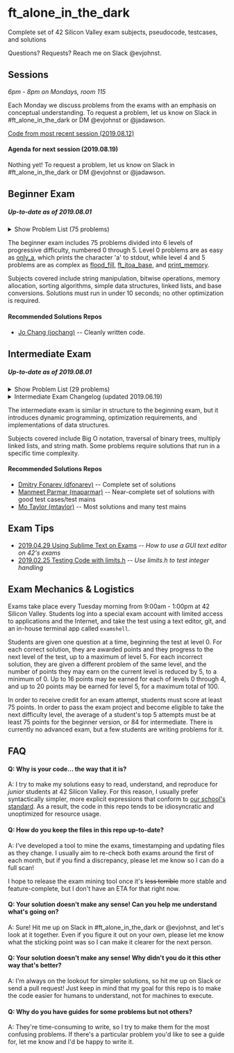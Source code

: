 # ft_alone_in_the_dark
Complete set of 42 Silicon Valley exam subjects, pseudocode, testcases, and solutions

Questions? Requests? Reach me on Slack @evjohnst.

## Sessions
*6pm - 8pm on Mondays, room 115*

Each Monday we discuss problems from the exams with an emphasis on conceptual understanding. To request a problem, let us know on Slack in #ft_alone_in_the_dark or DM @evjohnst or @jadawson.

[Code from most recent session (2019.08.12)](Session_Code/2019.08.12)

#### Agenda for next session (2019.08.19)

Nothing yet! To request a problem, let us know on Slack in #ft_alone_in_the_dark or DM @evjohnst or @jadawson.

## Beginner Exam

##### _Up-to-date as of 2019.08.01_

<details>
	<summary>Show Problem List (75 problems)</summary>

| Problem | Subject | Code | Trace | Guide | Solution Status |
| --- | :-: | :-: | :-: | :-: | :-: |
| [0-aff_a](Beginner_Exam/level_0/0-aff_a) | [:scroll:](Beginner_Exam/level_0/0-aff_a/aff_a.subject.en.txt) | [:pencil:](Beginner_Exam/level_0/0-aff_a/aff_a.c) | [:mag_right:](Beginner_Exam/level_0/0-aff_a/aff_a.trace) | :no_entry_sign: | :white_check_mark: Passing as of 2019.08.03 |
| [0-aff_first_param](Beginner_Exam/level_0/0-aff_first_param) | [:scroll:](Beginner_Exam/level_0/0-aff_first_param/aff_first_param.subject.en.txt) | [:pencil:](Beginner_Exam/level_0/0-aff_first_param/aff_first_param.c) | [:mag_right:](Beginner_Exam/level_0/0-aff_first_param/aff_first_param.trace) | :no_entry_sign: | :white_check_mark: Passing as of 2019.08.04 |
| [0-aff_last_param](Beginner_Exam/level_0/0-aff_last_param) | [:scroll:](Beginner_Exam/level_0/0-aff_last_param/aff_last_param.subject.en.txt) | [:pencil:](Beginner_Exam/level_0/0-aff_last_param/aff_last_param.c) | [:mag_right:](Beginner_Exam/level_0/0-aff_last_param/aff_last_param.trace) | :no_entry_sign: | :white_check_mark: Passing as of 2019.08.04 |
| [0-aff_z](Beginner_Exam/level_0/0-aff_z) | [:scroll:](Beginner_Exam/level_0/0-aff_z/aff_z.subject.en.txt) | [:pencil:](Beginner_Exam/level_0/0-aff_z/aff_z.c) | [:mag_right:](Beginner_Exam/level_0/0-aff_z/aff_z.trace) | :no_entry_sign: | :white_check_mark: Passing as of 2019.08.04 |
| [0-ft_countdown](Beginner_Exam/level_0/0-ft_countdown) | [:scroll:](Beginner_Exam/level_0/0-ft_countdown/ft_countdown.subject.en.txt) | [:pencil:](Beginner_Exam/level_0/0-ft_countdown/ft_countdown.c) | [:mag_right:](Beginner_Exam/level_0/0-ft_countdown/ft_countdown.trace) | :no_entry_sign: | :white_check_mark: Passing as of 2019.08.03 |
| [0-ft_print_numbers](Beginner_Exam/level_0/0-ft_print_numbers) | [:scroll:](Beginner_Exam/level_0/0-ft_print_numbers/ft_print_numbers.subject.en.txt) | [:pencil:](Beginner_Exam/level_0/0-ft_print_numbers/ft_print_numbers.c) | [:mag_right:](Beginner_Exam/level_0/0-ft_print_numbers/ft_print_numbers.trace) | :no_entry_sign: | :white_check_mark: Passing as of 2019.08.04 |
| [0-hello](Beginner_Exam/level_0/0-hello) | [:scroll:](Beginner_Exam/level_0/0-hello/hello.subject.en.txt) | [:pencil:](Beginner_Exam/level_0/0-hello/hello.c) | [:mag_right:](Beginner_Exam/level_0/0-hello/hello.trace) | :no_entry_sign: | :white_check_mark: Passing as of 2019.08.04 |
| [0-maff_alpha](Beginner_Exam/level_0/0-maff_alpha) | [:scroll:](Beginner_Exam/level_0/0-maff_alpha/maff_alpha.subject.en.txt) | [:pencil:](Beginner_Exam/level_0/0-maff_alpha/maff_alpha.c) | [:mag_right:](Beginner_Exam/level_0/0-maff_alpha/maff_alpha.trace) | :no_entry_sign: | :white_check_mark: Passing as of 2019.08.03 |
| [0-maff_revalpha](Beginner_Exam/level_0/0-maff_revalpha) | [:scroll:](Beginner_Exam/level_0/0-maff_revalpha/maff_revalpha.subject.en.txt) | [:pencil:](Beginner_Exam/level_0/0-maff_revalpha/maff_revalpha.c) | [:mag_right:](Beginner_Exam/level_0/0-maff_revalpha/maff_revalpha.trace) | :no_entry_sign: | :white_check_mark: Passing as of 2019.08.03 |
| [0-only_a](Beginner_Exam/level_0/0-only_a) | [:scroll:](Beginner_Exam/level_0/0-only_a/only_a.subject.en.txt) | [:pencil:](Beginner_Exam/level_0/0-only_a/only_a.c) | [:mag_right:](Beginner_Exam/level_0/0-only_a/only_a.trace) | :no_entry_sign: | :white_check_mark: Passing as of 2019.08.04 |
| [0-only_z](Beginner_Exam/level_0/0-only_z) | [:scroll:](Beginner_Exam/level_0/0-only_z/only_z.subject.en.txt) | [:pencil:](Beginner_Exam/level_0/0-only_z/only_z.c) | [:mag_right:](Beginner_Exam/level_0/0-only_z/only_z.trace) | :no_entry_sign: | :white_check_mark: Passing as of 2019.08.04 |
| [1-first_word](Beginner_Exam/level_1/1-first_word) | [:scroll:](Beginner_Exam/level_1/1-first_word/first_word.subject.en.txt) | [:pencil:](Beginner_Exam/level_1/1-first_word/first_word.c) | [:mag_right:](Beginner_Exam/level_1/1-first_word/first_word.trace) | :no_entry_sign: | :white_check_mark: Passing as of 2019.08.04 |
| [1-fizzbuzz](Beginner_Exam/level_1/1-fizzbuzz) | [:scroll:](Beginner_Exam/level_1/1-fizzbuzz/fizzbuzz.subject.en.txt) | [:pencil:](Beginner_Exam/level_1/1-fizzbuzz/fizzbuzz.c) | [:mag_right:](Beginner_Exam/level_1/1-fizzbuzz/fizzbuzz.trace) | :no_entry_sign: | :white_check_mark: Passing as of 2019.08.04 |
| [1-ft_putstr](Beginner_Exam/level_1/1-ft_putstr) | [:scroll:](Beginner_Exam/level_1/1-ft_putstr/ft_putstr.subject.en.txt) | [:pencil:](Beginner_Exam/level_1/1-ft_putstr/ft_putstr.c) | [:mag_right:](Beginner_Exam/level_1/1-ft_putstr/ft_putstr.trace) | :no_entry_sign: | :white_check_mark: Passing as of 2019.08.04 |
| [1-ft_strcpy](Beginner_Exam/level_1/1-ft_strcpy) | [:scroll:](Beginner_Exam/level_1/1-ft_strcpy/ft_strcpy.subject.en.txt) | [:pencil:](Beginner_Exam/level_1/1-ft_strcpy/ft_strcpy.c) | [:mag_right:](Beginner_Exam/level_1/1-ft_strcpy/ft_strcpy.trace) | :no_entry_sign: | :white_check_mark: Passing as of 2019.08.04 |
| [1-ft_strlen](Beginner_Exam/level_1/1-ft_strlen) | [:scroll:](Beginner_Exam/level_1/1-ft_strlen/ft_strlen.subject.en.txt) | [:pencil:](Beginner_Exam/level_1/1-ft_strlen/ft_strlen.c) | [:mag_right:](Beginner_Exam/level_1/1-ft_strlen/ft_strlen.trace) | :no_entry_sign: | :white_check_mark: Passing as of 2019.08.03 |
| [1-ft_swap](Beginner_Exam/level_1/1-ft_swap) | [:scroll:](Beginner_Exam/level_1/1-ft_swap/ft_swap.subject.en.txt) | [:pencil:](Beginner_Exam/level_1/1-ft_swap/ft_swap.c) | [:mag_right:](Beginner_Exam/level_1/1-ft_swap/ft_swap.trace) | :no_entry_sign: | :white_check_mark: Passing as of 2019.08.04 |
| [1-repeat_alpha](Beginner_Exam/level_1/1-repeat_alpha) | [:scroll:](Beginner_Exam/level_1/1-repeat_alpha/repeat_alpha.subject.en.txt) | [:pencil:](Beginner_Exam/level_1/1-repeat_alpha/repeat_alpha.c) | [:mag_right:](Beginner_Exam/level_1/1-repeat_alpha/repeat_alpha.trace) | :no_entry_sign: | :white_check_mark: Passing as of 2019.08.03 |
| [1-rev_print](Beginner_Exam/level_1/1-rev_print) | [:scroll:](Beginner_Exam/level_1/1-rev_print/rev_print.subject.en.txt) | [:pencil:](Beginner_Exam/level_1/1-rev_print/rev_print.c) | [:mag_right:](Beginner_Exam/level_1/1-rev_print/rev_print.trace) | :no_entry_sign: | :white_check_mark: Passing as of 2019.08.04 |
| [1-rot_13](Beginner_Exam/level_1/1-rot_13) | [:scroll:](Beginner_Exam/level_1/1-rot_13/rot_13.subject.en.txt) | [:pencil:](Beginner_Exam/level_1/1-rot_13/rot_13.c) | [:mag_right:](Beginner_Exam/level_1/1-rot_13/rot_13.trace) | :no_entry_sign: | :white_check_mark: Passing as of 2019.08.03 |
| [1-rotone](Beginner_Exam/level_1/1-rotone) | [:scroll:](Beginner_Exam/level_1/1-rotone/rotone.subject.en.txt) | [:pencil:](Beginner_Exam/level_1/1-rotone/rotone.c) | [:mag_right:](Beginner_Exam/level_1/1-rotone/rotone.trace) | :no_entry_sign: | :white_check_mark: Passing as of 2019.08.03 |
| [1-search_and_replace](Beginner_Exam/level_1/1-search_and_replace) | [:scroll:](Beginner_Exam/level_1/1-search_and_replace/search_and_replace.subject.en.txt) | [:pencil:](Beginner_Exam/level_1/1-search_and_replace/search_and_replace.c) | [:mag_right:](Beginner_Exam/level_1/1-search_and_replace/search_and_replace.trace) | :no_entry_sign: | :white_check_mark: Passing as of 2019.08.04 |
| [1-ulstr](Beginner_Exam/level_1/1-ulstr) | [:scroll:](Beginner_Exam/level_1/1-ulstr/ulstr.subject.en.txt) | [:pencil:](Beginner_Exam/level_1/1-ulstr/ulstr.c) | [:mag_right:](Beginner_Exam/level_1/1-ulstr/ulstr.trace) | :no_entry_sign: | :white_check_mark: Passing as of 2019.08.04 |
| [2-alpha_mirror](Beginner_Exam/level_2/2-alpha_mirror) | [:scroll:](Beginner_Exam/level_2/2-alpha_mirror/alpha_mirror.subject.en.txt) | [:pencil:](Beginner_Exam/level_2/2-alpha_mirror/alpha_mirror.c) | [:mag_right:](Beginner_Exam/level_2/2-alpha_mirror/alpha_mirror.trace) | :no_entry_sign: | :white_check_mark: Passing as of 2019.08.03 |
| [2-camel_to_snake](Beginner_Exam/level_2/2-camel_to_snake) | [:scroll:](Beginner_Exam/level_2/2-camel_to_snake/camel_to_snake.subject.en.txt) | [:pencil:](Beginner_Exam/level_2/2-camel_to_snake/camel_to_snake.c) | [:mag_right:](Beginner_Exam/level_2/2-camel_to_snake/camel_to_snake.trace) | :no_entry_sign: | :white_check_mark: Passing as of 2019.08.03 |
| [2-do_op](Beginner_Exam/level_2/2-do_op) | [:scroll:](Beginner_Exam/level_2/2-do_op/do_op.subject.en.txt) | [:pencil:](Beginner_Exam/level_2/2-do_op/do_op.c) | [:mag_right:](Beginner_Exam/level_2/2-do_op/do_op.trace) | [:green_book:](Beginner_Exam/level_2/2-do_op/README.md) | :white_check_mark: Passing as of 2019.08.04 |
| [2-ft_atoi](Beginner_Exam/level_2/2-ft_atoi) | [:scroll:](Beginner_Exam/level_2/2-ft_atoi/ft_atoi.subject.en.txt) | [:pencil:](Beginner_Exam/level_2/2-ft_atoi/ft_atoi.c) | [:mag_right:](Beginner_Exam/level_2/2-ft_atoi/ft_atoi.trace) | :no_entry_sign: | :white_check_mark: Passing as of 2019.08.04 |
| [2-ft_strcmp](Beginner_Exam/level_2/2-ft_strcmp) | [:scroll:](Beginner_Exam/level_2/2-ft_strcmp/ft_strcmp.subject.en.txt) | [:pencil:](Beginner_Exam/level_2/2-ft_strcmp/ft_strcmp.c) | [:mag_right:](Beginner_Exam/level_2/2-ft_strcmp/ft_strcmp.trace) | :no_entry_sign: | :white_check_mark: Passing as of 2019.08.04 |
| [2-ft_strcspn](Beginner_Exam/level_2/2-ft_strcspn) | [:scroll:](Beginner_Exam/level_2/2-ft_strcspn/ft_strcspn.subject.en.txt) | [:pencil:](Beginner_Exam/level_2/2-ft_strcspn/ft_strcspn.c) | [:mag_right:](Beginner_Exam/level_2/2-ft_strcspn/ft_strcspn.trace) | :no_entry_sign: | :white_check_mark: Passing as of 2019.08.03 |
| [2-ft_strdup](Beginner_Exam/level_2/2-ft_strdup) | [:scroll:](Beginner_Exam/level_2/2-ft_strdup/ft_strdup.subject.en.txt) | [:pencil:](Beginner_Exam/level_2/2-ft_strdup/ft_strdup.c) | [:mag_right:](Beginner_Exam/level_2/2-ft_strdup/ft_strdup.trace) | :no_entry_sign: | :white_check_mark: Passing as of 2019.08.04 |
| [2-ft_strpbrk](Beginner_Exam/level_2/2-ft_strpbrk) | [:scroll:](Beginner_Exam/level_2/2-ft_strpbrk/ft_strpbrk.subject.en.txt) | [:pencil:](Beginner_Exam/level_2/2-ft_strpbrk/ft_strpbrk.c) | [:mag_right:](Beginner_Exam/level_2/2-ft_strpbrk/ft_strpbrk.trace) | :no_entry_sign: | :white_check_mark: Passing as of 2019.08.03 |
| [2-ft_strrev](Beginner_Exam/level_2/2-ft_strrev) | [:scroll:](Beginner_Exam/level_2/2-ft_strrev/ft_strrev.subject.en.txt) | [:pencil:](Beginner_Exam/level_2/2-ft_strrev/ft_strrev.c) | [:mag_right:](Beginner_Exam/level_2/2-ft_strrev/ft_strrev.trace) | :no_entry_sign: | :white_check_mark: Passing as of 2019.08.02 |
| [2-ft_strspn](Beginner_Exam/level_2/2-ft_strspn) | [:scroll:](Beginner_Exam/level_2/2-ft_strspn/ft_strspn.subject.en.txt) | [:pencil:](Beginner_Exam/level_2/2-ft_strspn/ft_strspn.c) | [:mag_right:](Beginner_Exam/level_2/2-ft_strspn/ft_strspn.trace) | :no_entry_sign: | :white_check_mark: Passing as of 2019.08.01 |
| [2-inter](Beginner_Exam/level_2/2-inter) | [:scroll:](Beginner_Exam/level_2/2-inter/inter.subject.en.txt) | [:pencil:](Beginner_Exam/level_2/2-inter/inter.c) | [:mag_right:](Beginner_Exam/level_2/2-inter/inter.trace) | :no_entry_sign: | :white_check_mark: Passing as of 2019.08.03 |
| [2-is_power_of_2](Beginner_Exam/level_2/2-is_power_of_2) | [:scroll:](Beginner_Exam/level_2/2-is_power_of_2/is_power_of_2.subject.en.txt) | [:pencil:](Beginner_Exam/level_2/2-is_power_of_2/is_power_of_2.c) | [:mag_right:](Beginner_Exam/level_2/2-is_power_of_2/is_power_of_2.trace) | :no_entry_sign: | :white_check_mark: Passing as of 2019.08.03 |
| [2-last_word](Beginner_Exam/level_2/2-last_word) | [:scroll:](Beginner_Exam/level_2/2-last_word/last_word.subject.en.txt) | [:pencil:](Beginner_Exam/level_2/2-last_word/last_word.c) | [:mag_right:](Beginner_Exam/level_2/2-last_word/last_word.trace) | :no_entry_sign: | :white_check_mark: Passing as of 2019.08.03 |
| [2-max](Beginner_Exam/level_2/2-max) | [:scroll:](Beginner_Exam/level_2/2-max/max.subject.en.txt) | [:pencil:](Beginner_Exam/level_2/2-max/max.c) | [:mag_right:](Beginner_Exam/level_2/2-max/max.trace) | :no_entry_sign: | :white_check_mark: Passing as of 2019.08.03 |
| [2-print_bits](Beginner_Exam/level_2/2-print_bits) | [:scroll:](Beginner_Exam/level_2/2-print_bits/print_bits.subject.en.txt) | [:pencil:](Beginner_Exam/level_2/2-print_bits/print_bits.c) | [:mag_right:](Beginner_Exam/level_2/2-print_bits/print_bits.trace) | :no_entry_sign: | :white_check_mark: Passing as of 2019.08.03 |
| [2-reverse_bits](Beginner_Exam/level_2/2-reverse_bits) | [:scroll:](Beginner_Exam/level_2/2-reverse_bits/reverse_bits.subject.en.txt) | [:pencil:](Beginner_Exam/level_2/2-reverse_bits/reverse_bits.c) | [:mag_right:](Beginner_Exam/level_2/2-reverse_bits/reverse_bits.trace) | :no_entry_sign: | :white_check_mark: Passing as of 2019.08.03 |
| [2-snake_to_camel](Beginner_Exam/level_2/2-snake_to_camel) | [:scroll:](Beginner_Exam/level_2/2-snake_to_camel/snake_to_camel.subject.en.txt) | [:pencil:](Beginner_Exam/level_2/2-snake_to_camel/snake_to_camel.c) | [:mag_right:](Beginner_Exam/level_2/2-snake_to_camel/snake_to_camel.trace) | :no_entry_sign: | :white_check_mark: Passing as of 2019.08.04 |
| [2-swap_bits](Beginner_Exam/level_2/2-swap_bits) | [:scroll:](Beginner_Exam/level_2/2-swap_bits/swap_bits.subject.en.txt) | [:pencil:](Beginner_Exam/level_2/2-swap_bits/swap_bits.c) | [:mag_right:](Beginner_Exam/level_2/2-swap_bits/swap_bits.trace) | :no_entry_sign: | :white_check_mark: Passing as of 2019.08.04 |
| [2-union](Beginner_Exam/level_2/2-union) | [:scroll:](Beginner_Exam/level_2/2-union/union.subject.en.txt) | [:pencil:](Beginner_Exam/level_2/2-union/union.c) | [:mag_right:](Beginner_Exam/level_2/2-union/union.trace) | :no_entry_sign: | :white_check_mark: Passing as of 2019.08.04 |
| [2-wdmatch](Beginner_Exam/level_2/2-wdmatch) | [:scroll:](Beginner_Exam/level_2/2-wdmatch/wdmatch.subject.en.txt) | [:pencil:](Beginner_Exam/level_2/2-wdmatch/wdmatch.c) | [:mag_right:](Beginner_Exam/level_2/2-wdmatch/wdmatch.trace) | :no_entry_sign: | :white_check_mark: Passing as of 2019.08.04 |
| [3-add_prime_sum](Beginner_Exam/level_3/3-add_prime_sum) | [:scroll:](Beginner_Exam/level_3/3-add_prime_sum/add_prime_sum.subject.en.txt) | [:pencil:](Beginner_Exam/level_3/3-add_prime_sum/add_prime_sum.c) | [:mag_right:](Beginner_Exam/level_3/3-add_prime_sum/add_prime_sum.trace) | :no_entry_sign: | :white_check_mark: Passing as of 2019.08.04 |
| [3-epur_str](Beginner_Exam/level_3/3-epur_str) | [:scroll:](Beginner_Exam/level_3/3-epur_str/epur_str.subject.en.txt) | [:pencil:](Beginner_Exam/level_3/3-epur_str/epur_str.c) | [:mag_right:](Beginner_Exam/level_3/3-epur_str/epur_str.trace) | :no_entry_sign: | :white_check_mark: Passing as of 2019.08.04 |
| [3-expand_str](Beginner_Exam/level_3/3-expand_str) | [:scroll:](Beginner_Exam/level_3/3-expand_str/expand_str.subject.en.txt) | [:pencil:](Beginner_Exam/level_3/3-expand_str/expand_str.c) | [:mag_right:](Beginner_Exam/level_3/3-expand_str/expand_str.trace) | :no_entry_sign: | :white_check_mark: Passing as of 2019.08.01 |
| [3-ft_atoi_base](Beginner_Exam/level_3/3-ft_atoi_base) | [:scroll:](Beginner_Exam/level_3/3-ft_atoi_base/ft_atoi_base.subject.en.txt) | [:pencil:](Beginner_Exam/level_3/3-ft_atoi_base/ft_atoi_base.c) | [:mag_right:](Beginner_Exam/level_3/3-ft_atoi_base/ft_atoi_base.trace) | :no_entry_sign: | :white_check_mark: Passing as of 2019.08.04 |
| [3-ft_list_size](Beginner_Exam/level_3/3-ft_list_size) | [:scroll:](Beginner_Exam/level_3/3-ft_list_size/ft_list_size.subject.en.txt) | [:pencil:](Beginner_Exam/level_3/3-ft_list_size/ft_list_size.c) | [:mag_right:](Beginner_Exam/level_3/3-ft_list_size/ft_list_size.trace) | :no_entry_sign: | :white_check_mark: Passing as of 2019.08.04 |
| [3-ft_range](Beginner_Exam/level_3/3-ft_range) | [:scroll:](Beginner_Exam/level_3/3-ft_range/ft_range.subject.en.txt) | [:pencil:](Beginner_Exam/level_3/3-ft_range/ft_range.c) | [:mag_right:](Beginner_Exam/level_3/3-ft_range/ft_range.trace) | :no_entry_sign: | :white_check_mark: Passing as of 2019.08.03 |
| [3-ft_rrange](Beginner_Exam/level_3/3-ft_rrange) | [:scroll:](Beginner_Exam/level_3/3-ft_rrange/ft_rrange.subject.en.txt) | [:pencil:](Beginner_Exam/level_3/3-ft_rrange/ft_rrange.c) | [:mag_right:](Beginner_Exam/level_3/3-ft_rrange/ft_rrange.trace) | :no_entry_sign: | :white_check_mark: Passing as of 2019.08.04 |
| [3-hidenp](Beginner_Exam/level_3/3-hidenp) | [:scroll:](Beginner_Exam/level_3/3-hidenp/hidenp.subject.en.txt) | [:pencil:](Beginner_Exam/level_3/3-hidenp/hidenp.c) | [:mag_right:](Beginner_Exam/level_3/3-hidenp/hidenp.trace) | :no_entry_sign: | :white_check_mark: Passing as of 2019.08.04 |
| [3-lcm](Beginner_Exam/level_3/3-lcm) | [:scroll:](Beginner_Exam/level_3/3-lcm/lcm.subject.en.txt) | [:pencil:](Beginner_Exam/level_3/3-lcm/lcm.c) | [:mag_right:](Beginner_Exam/level_3/3-lcm/lcm.trace) | :no_entry_sign: | :white_check_mark: Passing as of 2019.08.04 |
| [3-paramsum](Beginner_Exam/level_3/3-paramsum) | [:scroll:](Beginner_Exam/level_3/3-paramsum/paramsum.subject.en.txt) | [:pencil:](Beginner_Exam/level_3/3-paramsum/paramsum.c) | [:mag_right:](Beginner_Exam/level_3/3-paramsum/paramsum.trace) | :no_entry_sign: | :white_check_mark: Passing as of 2019.08.02 |
| [3-pgcd](Beginner_Exam/level_3/3-pgcd) | [:scroll:](Beginner_Exam/level_3/3-pgcd/pgcd.subject.en.txt) | [:pencil:](Beginner_Exam/level_3/3-pgcd/pgcd.c) | [:mag_right:](Beginner_Exam/level_3/3-pgcd/pgcd.trace) | [:green_book:](Beginner_Exam/level_3/3-pgcd/README.md) | :white_check_mark: Passing as of 2019.08.04 |
| [3-print_hex](Beginner_Exam/level_3/3-print_hex) | [:scroll:](Beginner_Exam/level_3/3-print_hex/print_hex.subject.en.txt) | [:pencil:](Beginner_Exam/level_3/3-print_hex/print_hex.c) | [:mag_right:](Beginner_Exam/level_3/3-print_hex/print_hex.trace) | :no_entry_sign: | :white_check_mark: Passing as of 2019.08.04 |
| [3-rstr_capitalizer](Beginner_Exam/level_3/3-rstr_capitalizer) | [:scroll:](Beginner_Exam/level_3/3-rstr_capitalizer/rstr_capitalizer.subject.en.txt) | [:pencil:](Beginner_Exam/level_3/3-rstr_capitalizer/rstr_capitalizer.c) | [:mag_right:](Beginner_Exam/level_3/3-rstr_capitalizer/rstr_capitalizer.trace) | :no_entry_sign: | :white_check_mark: Passing as of 2019.08.04 |
| [3-str_capitalizer](Beginner_Exam/level_3/3-str_capitalizer) | [:scroll:](Beginner_Exam/level_3/3-str_capitalizer/str_capitalizer.subject.en.txt) | [:pencil:](Beginner_Exam/level_3/3-str_capitalizer/str_capitalizer.c) | [:mag_right:](Beginner_Exam/level_3/3-str_capitalizer/str_capitalizer.trace) | :no_entry_sign: | :white_check_mark: Passing as of 2019.08.01 |
| [3-tab_mult](Beginner_Exam/level_3/3-tab_mult) | [:scroll:](Beginner_Exam/level_3/3-tab_mult/tab_mult.subject.en.txt) | [:pencil:](Beginner_Exam/level_3/3-tab_mult/tab_mult.c) | [:mag_right:](Beginner_Exam/level_3/3-tab_mult/tab_mult.trace) | :no_entry_sign: | :white_check_mark: Passing as of 2019.08.03 |
| [4-flood_fill](Beginner_Exam/level_4/4-flood_fill) | [:scroll:](Beginner_Exam/level_4/4-flood_fill/flood_fill.subject.en.txt) | [:pencil:](Beginner_Exam/level_4/4-flood_fill/flood_fill.c) | [:mag_right:](Beginner_Exam/level_4/4-flood_fill/flood_fill.trace) | [:green_book:](Beginner_Exam/level_4/4-flood_fill/README.md) | :white_check_mark: Passing as of 2019.08.04 |
| [4-fprime](Beginner_Exam/level_4/4-fprime) | [:scroll:](Beginner_Exam/level_4/4-fprime/fprime.subject.en.txt) | [:pencil:](Beginner_Exam/level_4/4-fprime/fprime.c) | [:mag_right:](Beginner_Exam/level_4/4-fprime/fprime.trace) | :no_entry_sign: | :white_check_mark: Passing as of 2019.08.01 |
| [4-ft_itoa](Beginner_Exam/level_4/4-ft_itoa) | [:scroll:](Beginner_Exam/level_4/4-ft_itoa/ft_itoa.subject.en.txt) | [:pencil:](Beginner_Exam/level_4/4-ft_itoa/ft_itoa.c) | [:mag_right:](Beginner_Exam/level_4/4-ft_itoa/ft_itoa.trace) | :no_entry_sign: | :white_check_mark: Passing as of 2019.08.04 |
| [4-ft_list_foreach](Beginner_Exam/level_4/4-ft_list_foreach) | [:scroll:](Beginner_Exam/level_4/4-ft_list_foreach/ft_list_foreach.subject.en.txt) | [:pencil:](Beginner_Exam/level_4/4-ft_list_foreach/ft_list_foreach.c) | [:mag_right:](Beginner_Exam/level_4/4-ft_list_foreach/ft_list_foreach.trace) | :no_entry_sign: | :white_check_mark: Passing as of 2019.08.04 |
| [4-ft_list_remove_if](Beginner_Exam/level_4/4-ft_list_remove_if) | [:scroll:](Beginner_Exam/level_4/4-ft_list_remove_if/ft_list_remove_if.subject.en.txt) | [:pencil:](Beginner_Exam/level_4/4-ft_list_remove_if/ft_list_remove_if.c) | [:mag_right:](Beginner_Exam/level_4/4-ft_list_remove_if/ft_list_remove_if.trace) | :no_entry_sign: | :white_check_mark: Passing as of 2019.08.03 |
| [4-ft_split](Beginner_Exam/level_4/4-ft_split) | [:scroll:](Beginner_Exam/level_4/4-ft_split/ft_split.subject.en.txt) | [:pencil:](Beginner_Exam/level_4/4-ft_split/ft_split.c) | [:mag_right:](Beginner_Exam/level_4/4-ft_split/ft_split.trace) | :no_entry_sign: | :white_check_mark: Passing as of 2019.08.03 |
| [4-rev_wstr](Beginner_Exam/level_4/4-rev_wstr) | [:scroll:](Beginner_Exam/level_4/4-rev_wstr/rev_wstr.subject.en.txt) | [:pencil:](Beginner_Exam/level_4/4-rev_wstr/rev_wstr.c) | [:mag_right:](Beginner_Exam/level_4/4-rev_wstr/rev_wstr.trace) | :no_entry_sign: | :white_check_mark: Passing as of 2019.08.04 |
| [4-rostring](Beginner_Exam/level_4/4-rostring) | [:scroll:](Beginner_Exam/level_4/4-rostring/rostring.subject.en.txt) | [:pencil:](Beginner_Exam/level_4/4-rostring/rostring.c) | [:mag_right:](Beginner_Exam/level_4/4-rostring/rostring.trace) | [:green_book:](Beginner_Exam/level_4/4-rostring/README.md) | :white_check_mark: Passing as of 2019.08.04 |
| [4-sort_int_tab](Beginner_Exam/level_4/4-sort_int_tab) | [:scroll:](Beginner_Exam/level_4/4-sort_int_tab/sort_int_tab.subject.en.txt) | [:pencil:](Beginner_Exam/level_4/4-sort_int_tab/sort_int_tab.c) | [:mag_right:](Beginner_Exam/level_4/4-sort_int_tab/sort_int_tab.trace) | :no_entry_sign: | :white_check_mark: Passing as of 2019.08.03 |
| [4-sort_list](Beginner_Exam/level_4/4-sort_list) | [:scroll:](Beginner_Exam/level_4/4-sort_list/sort_list.subject.en.txt) | [:pencil:](Beginner_Exam/level_4/4-sort_list/sort_list.c) | [:mag_right:](Beginner_Exam/level_4/4-sort_list/sort_list.trace) | :no_entry_sign: | :white_check_mark: Passing as of 2019.08.04 |
| [5-brackets](Beginner_Exam/level_5/5-brackets) | [:scroll:](Beginner_Exam/level_5/5-brackets/brackets.subject.en.txt) | [:pencil:](Beginner_Exam/level_5/5-brackets/brackets.c) | [:mag_right:](Beginner_Exam/level_5/5-brackets/brackets.trace) | [:green_book:](Beginner_Exam/level_5/5-brackets/README.md) | :white_check_mark: Passing as of 2019.08.04 |
| [5-brainfuck](Beginner_Exam/level_5/5-brainfuck) | [:scroll:](Beginner_Exam/level_5/5-brainfuck/brainfuck.subject.en.txt) | [:pencil:](Beginner_Exam/level_5/5-brainfuck/brainfuck.c) | [:mag_right:](Beginner_Exam/level_5/5-brainfuck/brainfuck.trace) | :no_entry_sign: | :white_check_mark: Passing as of 2019.08.04 |
| [5-check_mate](Beginner_Exam/level_5/5-check_mate) | [:scroll:](Beginner_Exam/level_5/5-check_mate/check_mate.subject.en.txt) | [:pencil:](Beginner_Exam/level_5/5-check_mate/check_mate.c) | [:mag_right:](Beginner_Exam/level_5/5-check_mate/check_mate.trace) | [:green_book:](Beginner_Exam/level_5/5-check_mate/README.md) | :white_check_mark: Passing as of 2019.08.03 |
| [5-ft_itoa_base](Beginner_Exam/level_5/5-ft_itoa_base) | [:scroll:](Beginner_Exam/level_5/5-ft_itoa_base/ft_itoa_base.subject.en.txt) | [:pencil:](Beginner_Exam/level_5/5-ft_itoa_base/ft_itoa_base.c) | [:mag_right:](Beginner_Exam/level_5/5-ft_itoa_base/ft_itoa_base.trace) | [:green_book:](Beginner_Exam/level_5/5-ft_itoa_base/README.md) | :white_check_mark: Passing as of 2019.08.04 |
| [5-options](Beginner_Exam/level_5/5-options) | [:scroll:](Beginner_Exam/level_5/5-options/options.subject.en.txt) | [:pencil:](Beginner_Exam/level_5/5-options/options.c) | [:mag_right:](Beginner_Exam/level_5/5-options/options.trace) | [:green_book:](Beginner_Exam/level_5/5-options/README.md) | :white_check_mark: Passing as of 2019.08.04 |
| [5-print_memory](Beginner_Exam/level_5/5-print_memory) | [:scroll:](Beginner_Exam/level_5/5-print_memory/print_memory.subject.en.txt) | [:pencil:](Beginner_Exam/level_5/5-print_memory/print_memory.c) | [:mag_right:](Beginner_Exam/level_5/5-print_memory/print_memory.trace) | [:green_book:](Beginner_Exam/level_5/5-print_memory/README.md) | :white_check_mark: Passing as of 2019.08.04 |
| [5-rpn_calc](Beginner_Exam/level_5/5-rpn_calc) | [:scroll:](Beginner_Exam/level_5/5-rpn_calc/rpn_calc.subject.en.txt) | [:pencil:](Beginner_Exam/level_5/5-rpn_calc/rpn_calc.c) | [:mag_right:](Beginner_Exam/level_5/5-rpn_calc/rpn_calc.trace) | [:green_book:](Beginner_Exam/level_5/5-rpn_calc/README.md) | :white_check_mark: Passing as of 2019.08.04 |

</details>

The beginner exam includes 75 problems divided into 6 levels of progressive difficulty, numbered 0 through 5. Level 0 problems are as easy as [only_a](Beginner_Exam/level_0/0-only_a), which prints the character 'a' to stdout, while level 4 and 5 problems are as complex as [flood_fill](Beginner_Exam/level_4/4-flood_fill), [ft_itoa_base](Beginner_Exam/level_5/5-ft_itoa_base), and [print_memory](Beginner_Exam/level_5/5-print_memory).

Subjects covered include string manipulation, bitwise operations, memory allocation, sorting algorithms, simple data structures, linked lists, and base conversions. Solutions must run in under 10 seconds; no other optimization is required.

#### Recommended Solutions Repos
* [Jo Chang (jochang)](https://github.com/MagicHatJo/-42-exam_beginner) -- Cleanly written code.

## Intermediate Exam

##### _Up-to-date as of 2019.08.01_

<details>
	<summary>Show Problem List (29 problems)</summary>

| Problem | Subject | Code | Trace | Guide | Solution Status |
| --- | :-: | :-: | :-: | :-: | :-: |
| [0-count_of_2](Intermediate_Exam/level_0/0-count_of_2) | [:scroll:](Intermediate_Exam/level_0/0-count_of_2/count_of_2.subject.en.txt) | [:pencil:](Intermediate_Exam/level_0/0-count_of_2/count_of_2.c) | [:mag_right:](Intermediate_Exam/level_0/0-count_of_2/count_of_2.trace) | :no_entry_sign: | :white_check_mark: Passing as of 2019.08.01 |
| [0-equation](Intermediate_Exam/level_0/0-equation) | [:scroll:](Intermediate_Exam/level_0/0-equation/equation.subject.en.txt) | [:pencil:](Intermediate_Exam/level_0/0-equation/equation.c) | [:mag_right:](Intermediate_Exam/level_0/0-equation/equation.trace) | :no_entry_sign: | :white_check_mark: Passing as of 2019.08.01 |
| [0-find_pivot](Intermediate_Exam/level_0/0-find_pivot) | [:scroll:](Intermediate_Exam/level_0/0-find_pivot/find_pivot.subject.en.txt) | [:pencil:](Intermediate_Exam/level_0/0-find_pivot/find_pivot.c) | [:mag_right:](Intermediate_Exam/level_0/0-find_pivot/find_pivot.trace) | :no_entry_sign: | :white_check_mark: Passing as of 2019.08.01 |
| [0-is_anagram](Intermediate_Exam/level_0/0-is_anagram) | [:scroll:](Intermediate_Exam/level_0/0-is_anagram/is_anagram.subject.en.txt) | [:pencil:](Intermediate_Exam/level_0/0-is_anagram/is_anagram.c) | [:mag_right:](Intermediate_Exam/level_0/0-is_anagram/is_anagram.trace) | :no_entry_sign: | :white_check_mark: Passing as of 2019.08.01 |
| [0-print_doublon](Intermediate_Exam/level_0/0-print_doublon) | [:scroll:](Intermediate_Exam/level_0/0-print_doublon/print_doublon.subject.en.txt) | [:pencil:](Intermediate_Exam/level_0/0-print_doublon/print_doublon.c) | [:mag_right:](Intermediate_Exam/level_0/0-print_doublon/print_doublon.trace) | :no_entry_sign: | :white_check_mark: Passing as of 2019.08.01 |
| [1-count_alpha](Intermediate_Exam/level_1/1-count_alpha) | [:scroll:](Intermediate_Exam/level_1/1-count_alpha/count_alpha.subject.en.txt) | [:pencil:](Intermediate_Exam/level_1/1-count_alpha/count_alpha.c) | [:mag_right:](Intermediate_Exam/level_1/1-count_alpha/count_alpha.trace) | :no_entry_sign: | :white_check_mark: Passing as of 2019.08.01 |
| [1-flood_fill](Beginner_Exam/level_4/4-flood_fill) | [:scroll:](Beginner_Exam/level_4/4-flood_fill/flood_fill.subject.en.txt) | [:pencil:](Beginner_Exam/level_4/4-flood_fill/flood_fill.c) | [:mag_right:](Beginner_Exam/level_4/4-flood_fill/flood_fill.trace) | [:green_book:](Beginner_Exam/level_4/4-flood_fill/README.md) | :white_check_mark: Passing as of 2019.08.04 |
| [1-height_tree](Intermediate_Exam/level_1/1-height_tree) | [:scroll:](Intermediate_Exam/level_1/1-height_tree/height_tree.subject.en.txt) | [:pencil:](Intermediate_Exam/level_1/1-height_tree/height_tree.c) | [:mag_right:](Intermediate_Exam/level_1/1-height_tree/height_tree.trace) | :no_entry_sign: | :white_check_mark: Passing as of 2019.08.01 |
| [1-queue](Intermediate_Exam/level_1/1-queue) | [:scroll:](Intermediate_Exam/level_1/1-queue/queue.subject.en.txt) | [:pencil:](Intermediate_Exam/level_1/1-queue/queue.c) | [:mag_right:](Intermediate_Exam/level_1/1-queue/queue.trace) | :no_entry_sign: | :white_check_mark: Passing as of 2019.08.01 |
| [1-stack](Intermediate_Exam/level_1/1-stack) | [:scroll:](Intermediate_Exam/level_1/1-stack/stack.subject.en.txt) | [:pencil:](Intermediate_Exam/level_1/1-stack/stack.c) | [:mag_right:](Intermediate_Exam/level_1/1-stack/stack.trace) | :no_entry_sign: | :white_check_mark: Passing as of 2019.08.01 |
| [2-is_looping](Intermediate_Exam/level_2/2-is_looping) | [:scroll:](Intermediate_Exam/level_2/2-is_looping/is_looping.subject.en.txt) | [:pencil:](Intermediate_Exam/level_2/2-is_looping/is_looping.c) | [:mag_right:](Intermediate_Exam/level_2/2-is_looping/is_looping.trace) | :no_entry_sign: | :white_check_mark: Passing as of 2019.08.01 |
| [2-longest_sequence](Intermediate_Exam/level_2/2-longest_sequence) | [:scroll:](Intermediate_Exam/level_2/2-longest_sequence/longest_sequence.subject.en.txt) | [:pencil:](Intermediate_Exam/level_2/2-longest_sequence/longest_sequence.c) | [:mag_right:](Intermediate_Exam/level_2/2-longest_sequence/longest_sequence.trace) | :no_entry_sign: | :white_check_mark: Passing as of 2019.08.01 |
| [2-ord_alphlong](Intermediate_Exam/level_2/2-ord_alphlong) | [:scroll:](Intermediate_Exam/level_2/2-ord_alphlong/ord_alphlong.subject.en.txt) | [:pencil:](Intermediate_Exam/level_2/2-ord_alphlong/ord_alphlong.c) | [:mag_right:](Intermediate_Exam/level_2/2-ord_alphlong/ord_alphlong.trace) | :no_entry_sign: | :white_check_mark: Passing as of 2019.08.01 |
| [2-reverse_tree](Intermediate_Exam/level_2/2-reverse_tree) | [:scroll:](Intermediate_Exam/level_2/2-reverse_tree/reverse_tree.subject.en.txt) | [:pencil:](Intermediate_Exam/level_2/2-reverse_tree/reverse_tree.c) | [:mag_right:](Intermediate_Exam/level_2/2-reverse_tree/reverse_tree.trace) | :no_entry_sign: | :white_check_mark: Passing as of 2019.08.01 |
| [2-str_maxlenoc](Intermediate_Exam/level_2/2-str_maxlenoc) | [:scroll:](Intermediate_Exam/level_2/2-str_maxlenoc/str_maxlenoc.subject.en.txt) | [:pencil:](Intermediate_Exam/level_2/2-str_maxlenoc/str_maxlenoc.c) | [:mag_right:](Intermediate_Exam/level_2/2-str_maxlenoc/str_maxlenoc.trace) | :no_entry_sign: | :white_check_mark: Passing as of 2019.08.01 |
| [3-can_split](Intermediate_Exam/level_3/3-can_split) | [:scroll:](Intermediate_Exam/level_3/3-can_split/can_split.subject.en.txt) | [:pencil:](Intermediate_Exam/level_3/3-can_split/can_split.c) | [:mag_right:](Intermediate_Exam/level_3/3-can_split/can_split.trace) | :no_entry_sign: | :white_check_mark: Passing as of 2019.08.01 |
| [3-convert_bst](Intermediate_Exam/level_3/3-convert_bst) | [:scroll:](Intermediate_Exam/level_3/3-convert_bst/convert_bst.subject.en.txt) | [:pencil:](Intermediate_Exam/level_3/3-convert_bst/convert_bst.c) | [:mag_right:](Intermediate_Exam/level_3/3-convert_bst/convert_bst.trace) | :no_entry_sign: | :white_check_mark: Passing as of 2019.08.01 |
| [3-gold_gain](Intermediate_Exam/level_3/3-gold_gain) | [:scroll:](Intermediate_Exam/level_3/3-gold_gain/gold_gain.subject.en.txt) | [:pencil:](Intermediate_Exam/level_3/3-gold_gain/gold_gain.c) | [:mag_right:](Intermediate_Exam/level_3/3-gold_gain/gold_gain.trace) | [:green_book:](Intermediate_Exam/level_3/3-gold_gain/README.md) | :white_check_mark: Passing as of 2019.08.01 |
| [3-perimeter](Intermediate_Exam/level_3/3-perimeter) | [:scroll:](Intermediate_Exam/level_3/3-perimeter/perimeter.subject.en.txt) | [:pencil:](Intermediate_Exam/level_3/3-perimeter/perimeter.c) | [:mag_right:](Intermediate_Exam/level_3/3-perimeter/perimeter.trace) | :no_entry_sign: | :white_check_mark: Passing as of 2019.08.01 |
| [3-width_tree](Intermediate_Exam/level_3/3-width_tree) | [:scroll:](Intermediate_Exam/level_3/3-width_tree/width_tree.subject.en.txt) | [:pencil:](Intermediate_Exam/level_3/3-width_tree/width_tree.c) | [:mag_right:](Intermediate_Exam/level_3/3-width_tree/width_tree.trace) | :no_entry_sign: | :white_check_mark: Passing as of 2019.08.01 |
| [4-clone_list](Intermediate_Exam/level_4/4-clone_list) | [:scroll:](Intermediate_Exam/level_4/4-clone_list/clone_list.subject.en.txt) | [:pencil:](Intermediate_Exam/level_4/4-clone_list/clone_list.c) | [:mag_right:](Intermediate_Exam/level_4/4-clone_list/clone_list.trace) | :no_entry_sign: | :white_check_mark: Passing as of 2019.08.01 |
| [4-intersection](Intermediate_Exam/level_4/4-intersection) | [:scroll:](Intermediate_Exam/level_4/4-intersection/intersection.subject.en.txt) | [:pencil:](Intermediate_Exam/level_4/4-intersection/intersection.c) | [:mag_right:](Intermediate_Exam/level_4/4-intersection/intersection.trace) | :no_entry_sign: | :white_check_mark: Passing as of 2019.08.01 |
| [4-longest_subarray](Intermediate_Exam/level_4/4-longest_subarray) | [:scroll:](Intermediate_Exam/level_4/4-longest_subarray/longest_subarray.subject.en.txt) | [:pencil:](Intermediate_Exam/level_4/4-longest_subarray/longest_subarray.c) | [:mag_right:](Intermediate_Exam/level_4/4-longest_subarray/longest_subarray.trace) | :no_entry_sign: | :white_check_mark: Passing as of 2019.08.01 |
| [4-range_comb](Intermediate_Exam/level_4/4-range_comb) | [:scroll:](Intermediate_Exam/level_4/4-range_comb/range_comb.subject.en.txt) | [:pencil:](Intermediate_Exam/level_4/4-range_comb/range_comb.c) | [:mag_right:](Intermediate_Exam/level_4/4-range_comb/range_comb.trace) | :no_entry_sign: | :white_check_mark: Passing as of 2019.08.01 |
| [4-volume_histogram](Intermediate_Exam/level_4/4-volume_histogram) | [:scroll:](Intermediate_Exam/level_4/4-volume_histogram/volume_histogram.subject.en.txt) | [:pencil:](Intermediate_Exam/level_4/4-volume_histogram/volume_histogram.c) | [:mag_right:](Intermediate_Exam/level_4/4-volume_histogram/volume_histogram.trace) | :no_entry_sign: | :white_check_mark: Passing as of 2019.08.01 |
| [5-count_island](Intermediate_Exam/level_5/5-count_island) | [:scroll:](Intermediate_Exam/level_5/5-count_island/count_island.subject.en.txt) | [:pencil:](Intermediate_Exam/level_5/5-count_island/count_island.c) | [:mag_right:](Intermediate_Exam/level_5/5-count_island/count_island.trace) | :no_entry_sign: | :white_check_mark: Passing as of 2019.08.01 |
| [5-g_diam](Intermediate_Exam/level_5/5-g_diam) | [:scroll:](Intermediate_Exam/level_5/5-g_diam/g_diam.subject.en.txt) | [:pencil:](Intermediate_Exam/level_5/5-g_diam/g_diam.c) | [:mag_right:](Intermediate_Exam/level_5/5-g_diam/g_diam.trace) | :no_entry_sign: | :white_check_mark: Passing as of 2019.08.01 |
| [5-infin_add](Intermediate_Exam/level_5/5-infin_add) | [:scroll:](Intermediate_Exam/level_5/5-infin_add/infin_add.subject.en.txt) | [:pencil:](Intermediate_Exam/level_5/5-infin_add/infin_add.c) | [:mag_right:](Intermediate_Exam/level_5/5-infin_add/infin_add.trace) | :no_entry_sign: | :white_check_mark: Passing as of 2019.08.01 |
| [5-infin_mult](Intermediate_Exam/level_5/5-infin_mult) | [:scroll:](Intermediate_Exam/level_5/5-infin_mult/infin_mult.subject.en.txt) | [:pencil:](Intermediate_Exam/level_5/5-infin_mult/infin_mult.c) | [:mag_right:](Intermediate_Exam/level_5/5-infin_mult/infin_mult.trace) | :no_entry_sign: | :white_check_mark: Passing as of 2019.08.01 |

</details>

<details>
	<summary>Intermediate Exam Changelog (updated 2019.06.19)</summary>

| Problem			| Changes |
| ----------------- | :------ |
| 0-count_of_2		| Subject updated with typo fixes. |
| 0-find_pivot		| Subject updated with typo fixes. |
| 0-print_doublon	| Subject updated with typo fixes. |
| 1-flood_fill		| :eight_spoked_asterisk: Subject updated with functional test main. |
| 1-height_tree		| Subject updated with helpful formatting changes. |
| 1-queue			| Subject updated with minor formatting changes. |
| 1-stack			| Subject updated with minor formatting changes. |
| 2-is_looping		| Subject updated with less info about size of largest test case. |
| 2-ord_alphlong	| Subject updated with minor clarifications and typo fixes. |
| 3-can_split		| :warning: Moulinette updated to correctly test trees that have even numbers of nodes but cannot be split into equal pieces. Subject updated with minor clarifications, etc. |
| 3-gold_gain		| Subject updated with typo fixes and minor formatting changes. |
| 3-width_tree		| Subject updated with minor formatting changes. |
| 5-g_diam			| Subject updated with minor clarifications and typo fixes. |
| 5-infin_add		| Subject updated to have more linebreaks, but the same text. |
| 5-infin_mult		| Subject updated with typo fixes. |

</details>

The intermediate exam is similar in structure to the beginning exam, but it introduces dynamic programming, optimization requirements, and implementations of data structures.

Subjects covered include Big O notation, traversal of binary trees, multiply linked lists, and string math. Some problems require solutions that run in a specific time complexity.

#### Recommended Solutions Repos
* [Dmitry Fonarev (dfonarev)](https://github.com/ruv1nce/42-exam_intermediate) -- Complete set of solutions
* [Manmeet Parmar (maparmar)](https://github.com/Manmeet2018/42_Exam-C-Intermediate) -- Near-complete set of solutions with good test cases/test mains
* [Mo Taylor (mtaylor)](https://github.com/motaylormo/42-Intermediate-Exam) -- Most solutions and many test mains

## Exam Tips
* [2019.04.29 Using Sublime Text on Exams](Tips/2019.04.29_exam_sublime_text/README.md) -- _How to use a GUI text editor on 42's exams_
* [2019.02.25 Testing Code with limits.h](Tips/2019.02.25_limits.h/README.md) -- _Use limits.h to test integer handling_

## Exam Mechanics & Logistics

Exams take place every Tuesday morning from 9:00am - 1:00pm at 42 Silicon Valley. Students log into a special exam account with limited access to applications and the Internet, and take the test using a text editor, git, and an in-house terminal app called `examshell`.

Students are given one question at a time, beginning the test at level 0. For each correct solution, they are awarded points and they progress to the next level of the test, up to a maximum of level 5. For each incorrect solution, they are given a different problem of the same level, and the number of points they may earn on the current level is reduced by 5, to a minimum of 0. Up to 16 points may be earned for each of levels 0 through 4, and up to 20 points may be earned for level 5, for a maximum total of 100.

In order to receive credit for an exam attempt, students must score at least 75 points. In order to pass the exam project and become eligible to take the next difficulty level, the average of a student's top 5 attempts must be at least 75 points for the beginner version, or 84 for intermediate. There is currently no advanced exam, but a few students are writing problems for it.

## FAQ

#### Q: Why is your code... the way that it is?

A: I try to make my solutions easy to read, understand, and reproduce for _junior_ students at 42 Silicon Valley. For this reason, I usually prefer syntactically simpler, more explicit expressions that conform to [our school's standard](https://github.com/MagicHatJo/-42-Norm/blob/master/norme.en.pdf). As a result, the code in this repo tends to be idiosyncratic and unoptimized for resource usage.

#### Q: How do you keep the files in this repo up-to-date?

A: I've developed a tool to mine the exams, timestamping and updating files as they change. I usually aim to re-check both exams around the first of each month, but if you find a discrepancy, please let me know so I can do a full scan!

I hope to release the exam mining tool once it's ~~less terrible~~ more stable and feature-complete, but I don't have an ETA for that right now.

#### Q: Your solution doesn't make any sense! Can you help me understand what's going on?

A: Sure! Hit me up on Slack in #ft_alone_in_the_dark or @evjohnst, and let's look at it together. Even if you figure it out on your own, please let me know what the sticking point was so I can make it clearer for the next person.

#### Q: Your solution doesn't make any sense! Why didn't you do it this other way that's better?

A: I'm always on the lookout for simpler solutions, so hit me up on Slack or send a pull request! Just keep in mind that my goal for this repo is to make the code easier for humans to understand, not for machines to execute.

#### Q: Why do you have guides for some problems but not others?

A: They're time-consuming to write, so I try to make them for the most confusing problems. If there's a particular problem you'd like to see a guide for, let me know and I'd be happy to write it.